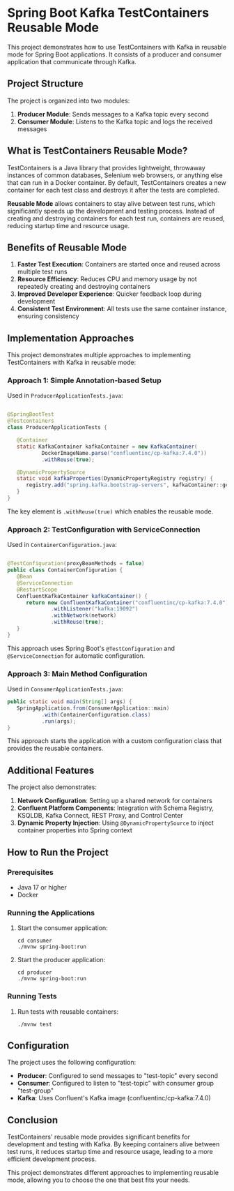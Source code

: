 # Spring Boot Kafka TestContainers Reusable Mode

This project demonstrates how to use TestContainers with Kafka in reusable mode for Spring Boot applications. It
consists of a producer and consumer application that communicate through Kafka.

## Project Structure

The project is organized into two modules:

1. **Producer Module**: Sends messages to a Kafka topic every second
2. **Consumer Module**: Listens to the Kafka topic and logs the received messages

## What is TestContainers Reusable Mode?

TestContainers is a Java library that provides lightweight, throwaway instances of common databases, Selenium web
browsers, or anything else that can run in a Docker container. By default, TestContainers creates a new container for
each test class and destroys it after the tests are completed.

**Reusable Mode** allows containers to stay alive between test runs, which significantly speeds up the development and
testing process. Instead of creating and destroying containers for each test run, containers are reused, reducing
startup time and resource usage.

## Benefits of Reusable Mode

1. **Faster Test Execution**: Containers are started once and reused across multiple test runs
2. **Resource Efficiency**: Reduces CPU and memory usage by not repeatedly creating and destroying containers
3. **Improved Developer Experience**: Quicker feedback loop during development
4. **Consistent Test Environment**: All tests use the same container instance, ensuring consistency

## Implementation Approaches

This project demonstrates multiple approaches to implementing TestContainers with Kafka in reusable mode:

### Approach 1: Simple Annotation-based Setup

Used in `ProducerApplicationTests.java`:

```java

@SpringBootTest
@Testcontainers
class ProducerApplicationTests {

   @Container
   static KafkaContainer kafkaContainer = new KafkaContainer(
           DockerImageName.parse("confluentinc/cp-kafka:7.4.0"))
           .withReuse(true);

   @DynamicPropertySource
   static void kafkaProperties(DynamicPropertyRegistry registry) {
      registry.add("spring.kafka.bootstrap-servers", kafkaContainer::getBootstrapServers);
   }
}
```

The key element is `.withReuse(true)` which enables the reusable mode.

### Approach 2: TestConfiguration with ServiceConnection

Used in `ContainerConfiguration.java`:

```java

@TestConfiguration(proxyBeanMethods = false)
public class ContainerConfiguration {
   @Bean
   @ServiceConnection
   @RestartScope
   ConfluentKafkaContainer kafkaContainer() {
      return new ConfluentKafkaContainer("confluentinc/cp-kafka:7.4.0")
              .withListener("kafka:19092")
              .withNetwork(network)
              .withReuse(true);
   }
}
```

This approach uses Spring Boot's `@TestConfiguration` and `@ServiceConnection` for automatic configuration.

### Approach 3: Main Method Configuration

Used in `ConsumerApplicationTests.java`:

```java
public static void main(String[] args) {
   SpringApplication.from(ConsumerApplication::main)
           .with(ContainerConfiguration.class)
           .run(args);
}
```

This approach starts the application with a custom configuration class that provides the reusable containers.

## Additional Features

The project also demonstrates:

1. **Network Configuration**: Setting up a shared network for containers
2. **Confluent Platform Components**: Integration with Schema Registry, KSQLDB, Kafka Connect, REST Proxy, and Control
   Center
3. **Dynamic Property Injection**: Using `@DynamicPropertySource` to inject container properties into Spring context

## How to Run the Project

### Prerequisites

- Java 17 or higher
- Docker

### Running the Applications

1. Start the consumer application:
   ```
   cd consumer
   ./mvnw spring-boot:run
   ```

2. Start the producer application:
   ```
   cd producer
   ./mvnw spring-boot:run
   ```

### Running Tests

1. Run tests with reusable containers:
   ```
   ./mvnw test
   ```

## Configuration

The project uses the following configuration:

- **Producer**: Configured to send messages to "test-topic" every second
- **Consumer**: Configured to listen to "test-topic" with consumer group "test-group"
- **Kafka**: Uses Confluent's Kafka image (confluentinc/cp-kafka:7.4.0)

## Conclusion

TestContainers' reusable mode provides significant benefits for development and testing with Kafka. By keeping
containers alive between test runs, it reduces startup time and resource usage, leading to a more efficient development
process.

This project demonstrates different approaches to implementing reusable mode, allowing you to choose the one that best
fits your needs.
